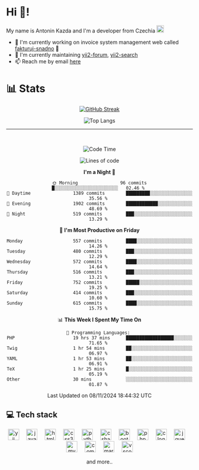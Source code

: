 # Hi 👋!
My name is Antonin Kazda and I'm a developer from Czechia <img src="https://openmoji.org/data/color/svg/1F1E8-1F1FF.svg" width="20px" alt="Czech flag">

- 🔨 I'm currently working on invoice system management web called [fakturuj-snadno](https://fakturuj-snadno.cz) 📑
- 🧰 I'm currently maintaining [yii2-forum](https://github.com/2rats/yii2-forum), [yii2-search](https://github.com/kazda01/yii2-search)
- 📫 Reach me by email [here](mailto:antoninkazda@seznam.cz)

# 📊 Stats

<div align="center">
  
  [![GitHub Streak](https://streak-stats.demolab.com/?user=kazda01&theme=dark)](https://git.io/streak-stats)
  
  ![Top Langs](https://github-readme-stats-seven-lime-78.vercel.app/api/top-langs/?username=kazda01&layout=compact&theme=dark&hide=Shell,Batchfile,Awk,HTML,Swig,c%2B%2B,Lua)
  
</div>

---

<br>

<div align="center">
  
<!--START_SECTION:waka-->
![Code Time](http://img.shields.io/badge/Code%20Time-771%20hrs%2053%20mins-blue)

![Lines of code](https://img.shields.io/badge/From%20Hello%20World%20I%27ve%20Written-1.5%20million%20lines%20of%20code-blue)

**I'm a Night 🦉** 

```text
🌞 Morning                96 commits          █░░░░░░░░░░░░░░░░░░░░░░░░   02.46 % 
🌆 Daytime                1389 commits        █████████░░░░░░░░░░░░░░░░   35.56 % 
🌃 Evening                1902 commits        ████████████░░░░░░░░░░░░░   48.69 % 
🌙 Night                  519 commits         ███░░░░░░░░░░░░░░░░░░░░░░   13.29 % 
```
📅 **I'm Most Productive on Friday** 

```text
Monday                   557 commits         ████░░░░░░░░░░░░░░░░░░░░░   14.26 % 
Tuesday                  480 commits         ███░░░░░░░░░░░░░░░░░░░░░░   12.29 % 
Wednesday                572 commits         ████░░░░░░░░░░░░░░░░░░░░░   14.64 % 
Thursday                 516 commits         ███░░░░░░░░░░░░░░░░░░░░░░   13.21 % 
Friday                   752 commits         █████░░░░░░░░░░░░░░░░░░░░   19.25 % 
Saturday                 414 commits         ███░░░░░░░░░░░░░░░░░░░░░░   10.60 % 
Sunday                   615 commits         ████░░░░░░░░░░░░░░░░░░░░░   15.75 % 
```


📊 **This Week I Spent My Time On** 

```text
💬 Programming Languages: 
PHP                      19 hrs 37 mins      ██████████████████░░░░░░░   71.65 % 
Twig                     1 hr 54 mins        ██░░░░░░░░░░░░░░░░░░░░░░░   06.97 % 
YAML                     1 hr 53 mins        ██░░░░░░░░░░░░░░░░░░░░░░░   06.91 % 
TeX                      1 hr 25 mins        █░░░░░░░░░░░░░░░░░░░░░░░░   05.19 % 
Other                    30 mins             ░░░░░░░░░░░░░░░░░░░░░░░░░   01.87 % 
```


 Last Updated on 08/11/2024 18:44:32 UTC
<!--END_SECTION:waka-->

</div>

## 💻 Tech stack
<div align="center">
  <img src="https://cdn.jsdelivr.net/gh/devicons/devicon/icons/yii/yii-original.svg" height="30" alt="yii logo"  />
  <img width="12" />
  <img src="https://cdn.jsdelivr.net/gh/devicons/devicon/icons/javascript/javascript-original.svg" height="30" alt="javascript logo"  />
  <img width="12" />
  <img src="https://cdn.jsdelivr.net/gh/devicons/devicon/icons/html5/html5-original.svg" height="30" alt="html5 logo"  />
  <img width="12" />
  <img src="https://cdn.jsdelivr.net/gh/devicons/devicon/icons/css3/css3-original.svg" height="30" alt="css3 logo"  />
  <img width="12" />
  <img src="https://cdn.jsdelivr.net/gh/devicons/devicon/icons/python/python-original.svg" height="30" alt="python logo"  />
  <img width="12" />
  <img src="https://cdn.jsdelivr.net/gh/devicons/devicon/icons/csharp/csharp-original.svg" height="30" alt="csharp logo"  />
  <img width="12" />
  <img src="https://cdn.jsdelivr.net/gh/devicons/devicon/icons/bootstrap/bootstrap-original.svg" height="30" alt="bootstrap logo"  />
  <img width="12" />
  <img src="https://cdn.jsdelivr.net/gh/devicons/devicon/icons/php/php-original.svg" height="30" alt="php logo"  />
  <img width="12" />
  <img src="https://cdn.jsdelivr.net/gh/devicons/devicon/icons/c/c-original.svg" height="30" alt="c logo"  />
  <img width="12" />
  <img src="https://cdn.jsdelivr.net/gh/devicons/devicon/icons/jquery/jquery-original.svg" height="30" alt="jquery logo"  />
  <img width="12" />
  <img src="https://cdn.jsdelivr.net/gh/devicons/devicon/icons/mysql/mysql-original.svg" height="30" alt="mysql logo"  />
  <img width="12" />
  <img src="https://cdn.jsdelivr.net/gh/devicons/devicon/icons/composer/composer-original.svg" height="30" alt="composer logo"  />
  <img width="12" />
  <img src="https://cdn.jsdelivr.net/gh/devicons/devicon/icons/markdown/markdown-original.svg" height="30" alt="markdown logo"  />
  <img width="12" />
  <img src="https://cdn.jsdelivr.net/gh/devicons/devicon/icons/vscode/vscode-original.svg" height="30" alt="vscode logo"  />

  and more..
  
</div>
